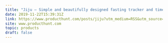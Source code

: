```yaml
---
title: "Jiju — Simple and beautifully designed fasting tracker and timer."
date: 2019-11-22T15:39:31Z
link: https://www.producthunt.com/posts/jiju?utm_medium=RSS&utm_source=hune
site: www.producthunt.com
topic: products
draft: false
---
```

